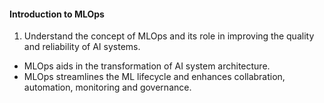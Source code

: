 #### Introduction to MLOps 

1. Understand the concept of MLOps and its role in improving the quality and reliability of AI systems. 

- MLOps aids in the transformation of AI system architecture. 
- MLOps streamlines the ML lifecycle and enhances collabration, automation, monitoring and governance. 